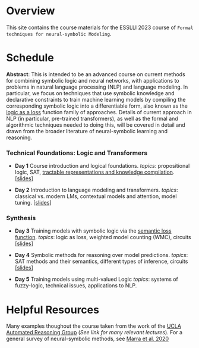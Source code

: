 Overview
==========
This site contains the course materials for  the ESSLLI 2023 course of `Formal techniques for neural-symbolic Modeling`. 

Schedule
==========

**Abstract**: This is intended to be an advanced course on current methods for combining symbolic logic and neural networks, with applications to problems in natural language processing (NLP) and language modeling. In particular, we focus on techniques that use symbolic knowledge and declarative constraints to train machine learning models by compiling the corresponding symbolic logic into a differentiable form, also known as the [logic as a loss](https://arxiv.org/abs/2108.11451) function family of approaches. Details of current approach in NLP (in particular, pre-trained transformers), as well as the formal and algorithmic techniques needed to doing this, will be covered in detail and drawn from the broader literature of neural-symbolic learning and reasoning.

### Technical Foundations: Logic and Transformers

- **Day 1** Course introduction and logical foundations. *topics*: propositional logic, SAT, [tractable representations and knowledge compilation](https://arxiv.org/abs/2202.02942). [[slides]](https://github.com/yakazimir/esslli_neural_symbolic/blob/main/slides/lecture1.pdf)
  
- **Day 2** Introduction to language modeling and transformers. *topics*: classical vs. modern LMs, contextual models and attention, model tuning. [[slides]](https://github.com/yakazimir/esslli_neural_symbolic/blob/main/slides/lecture2.pdf)

### Synthesis 

- **Day 3** Training models with symbolic logic via the [semantic loss function](https://proceedings.mlr.press/v80/xu18h.html). *topics*: logic as loss, weighted model counting (WMC), circuits [[slides]](https://github.com/yakazimir/esslli_neural_symbolic/blob/main/slides/lecture3.pdf)

- **Day 4**  Symbolic methods for reasoning over model predictions. *topics*: SAT methods and their semantics, different types of inference, circuits [[slides]](https://github.com/yakazimir/esslli_neural_symbolic/blob/main/slides/lecture4.pdf)

- **Day 5** Training models using multi-valued Logic *topics*: systems of fuzzy-logic, technical issues, applications to NLP.

Helpful Resources 
==========

Many examples thoughout the course taken from the work of the [UCLA Automated Reasoning Group](https://www.youtube.com/@UCLA.Reasoning) (*See link for many relevant lectures*). For a general survey of neural-symbolic methods, see [Marra et al. 2020](https://arxiv.org/abs/2108.11451)

